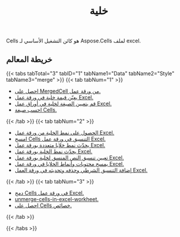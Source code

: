 ﻿---
title: خلية
second_title: Aspose.Cells Cloud Documen
type: docs
url: /ar/working-with-cells/
aliases: [/working-with-worksheets/]
keywords: REST API, spreadsheets, excel, cell
description: "Cells.Cloud API لـ Excel تعمل: الخلايا تعمل"
weight: 100
---
 Cells هو كائن التشغيل الأساسي لـ Aspose.Cells لملف excel.

## خريطة المعالم


{{< tabs tabTotal="3" tabID="1" tabName1="Data" tabName2="Style" tabName3="merge" >}}
{{< tab tabNum="1" >}}
<div class="row">
    <div class="col-md-6">
        <ul>
            <li><a href="/cells/ar/get-mergedcell-from-a-worksheet//">احصل على MergedCell من ورقة عمل.</a></li>
            <li><a href="/cells/ar/set-value-of-a-cell-in-a-worksheet/">يعيّن قيمة خلية في ورقة عمل Excel.</a></li>
            <li><a href="/cells/ar/set-formula-for-a-cell-in-excel-worksheets/">قم بتعيين الصيغة لخلية في أوراق عمل Excel.</a></li>
            <li><a href="/cells/ar/calculate-cells-formula/">احسب صيغة Cells.</a></li>            
        </ul>
    </div>
</div>
{{< /tab >}}
{{< tab tabNum="2" >}}
<div class="row">
    <div class="col-md-6">
        <ul>
            <li><a href="/cells/ar/get-cell-style-from-a-worksheet/">الحصول على نمط الخلية من ورقة عمل Excel.</a></li>
            <li><a href="/cells/ar/clear-cells-formatting-in-excel-worksheet/">امسح Cells التنسيق في ورقة عمل Excel.</a></li>
            <li><a href="/cells/ar/update-multiple-cells-style/">يحدّث نمط خلايا متعددة بورقة عمل Excel.</a></li>
            <li><a href="/cells/ar/change-cell-style-in-excel-worksheet/">يحدّث نمط الخلية بورقة عمل Excel.</a></li>
            <li><a href="/cells/ar/apply-rich-text-formatting-to-a-cell/">تعيين تنسيق النص المنسق لخلية بورقة عمل Excel.</a></li>
            <li><a href="/cells/ar/clear-contents-and-styles-of-cells-in-excel-worksheet/">يمسح محتويات وأنماط الخلايا في ورقة عمل Excel.</a></li>
            <li><a href="/cells/ar/working-with-conditional-formatting/">إضافة التنسيق الشرطي وحذفه وتحديثه في ورقة العمل Excel.</a></li>            
        </ul>
    </div>
</div>
{{< /tab >}}
{{< tab tabNum="3" >}}
<div class="row">
    <div class="col-md-6">
        <ul>
            <li><a href="/cells/ar/merge-cells-in-excel-worksheet/">دمج Cells في ورقة عمل Excel.</a></li>
            <li><a href="/cells/ar/Unmerge Cells in Excel Worksheet/">unmerge-cells-in-excel-workheet.</a></li>
            <li><a href="/cells/ar/get-cells-properties/">احصل على Cells خصائص.</a></li>
        </ul>
</div>
{{< /tab >}}

{{< /tabs >}}

